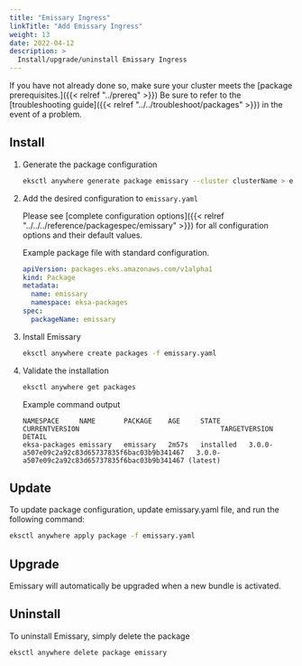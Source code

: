 ```yaml
---
title: "Emissary Ingress"
linkTitle: "Add Emissary Ingress"
weight: 13
date: 2022-04-12
description: >
  Install/upgrade/uninstall Emissary Ingress
---
```


If you have not already done so, make sure your cluster meets the [package prerequisites.]({{< relref "../prereq" >}})
Be sure to refer to the [troubleshooting guide]({{< relref "../../troubleshoot/packages" >}}) in the event of a problem.

## Install

<!-- this content needs to be indented so the numbers are automatically incremented -->
1. Generate the package configuration
   ```bash
   eksctl anywhere generate package emissary --cluster clusterName > emissary.yaml
   ```

1. Add the desired configuration to `emissary.yaml`

   Please see [complete configuration options]({{< relref "../../../reference/packagespec/emissary" >}}) for all configuration options and their default values.

    Example package file with standard configuration.
    ```yaml
    apiVersion: packages.eks.amazonaws.com/v1alpha1
    kind: Package
    metadata:
      name: emissary
      namespace: eksa-packages
    spec:
      packageName: emissary
    ```

1. Install Emissary

   ```bash
   eksctl anywhere create packages -f emissary.yaml
   ```

1. Validate the installation

   ```bash
   eksctl anywhere get packages
   ```

   Example command output
   ```
   NAMESPACE     NAME       PACKAGE    AGE     STATE       CURRENTVERSION                                   TARGETVERSION                                              DETAIL
   eksa-packages emissary   emissary   2m57s   installed   3.0.0-a507e09c2a92c83d65737835f6bac03b9b341467   3.0.0-a507e09c2a92c83d65737835f6bac03b9b341467 (latest)
   ```

## Update
To update package configuration, update emissary.yaml file, and run the following command:
```bash
eksctl anywhere apply package -f emissary.yaml
```

## Upgrade

Emissary will automatically be upgraded when a new bundle is activated.

## Uninstall

To uninstall Emissary, simply delete the package

```bash
eksctl anywhere delete package emissary
```

